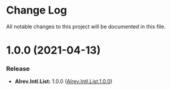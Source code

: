﻿# Change Log

All notable changes to this project will be documented in this file.

# 1.0.0 (2021-04-13)

### Release

* **Alrev.Intl.List:** 1.0.0 ([Alrev.Intl.List.1.0.0](https://github.com/pointnet/alrev-intl/releases/tag/Alrev.Intl.List.1.0.0))

